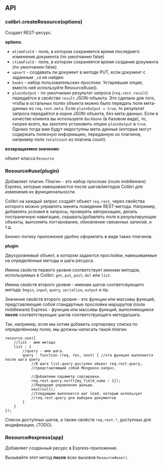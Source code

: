 ## API

### colibri.createResource(options)

Создает REST-ресурс.

**options**:

 - `mtimeField` - поле, в котором сохраняется время последнего изменения документа (по умолчанию false)
 - `ctimeField` - поле, в котором сохраняется время создания документа (по умолчанию false)
 - `upsert` - создавать ли документ в методе PUT, если документ с заданным `_id` не найден
 - `hooks` - набор пользовательских прослоек. Устаревшая опция, вместо неё используйте Resource#use().
 - `plainOutput` - по умолчанию результат запроса (`req.rest.result`) передаётся в свойстве `result` JSON-объекта. Это сделано для того, чтобы в остальных полях объекта можно было передать поля мета-данных из `req.rest.meta`. Если `plainOutput = true`, то результат запроса передаётся в корне JSON-объекта, без мета-данных. Если в качестве клиента вы используете `Backbone` (в базовом виде), то, скорее всего, вы захотите установить опцию `plainOutput` в `true`. Однако тогда вам будут недоступны мета-данные (которые могут содержать полезную информацию, переданную из плагинов, например поле `totalCount` из плагина count).

**возвращаемое значение**:

объект класса `Resource`

### Resource#use(plugin)

Добавляет плагин. Плагин - это набор прослоек (route middleware) Express, которые навешиваются после шагов/методов Colibri для изменения их функциональности.

Colibri на каждый запрос создаёт объект `req.rest`, через свойства которого можно управлять менять поведение REST-метода. Например, добавлять условия в запросы, проверять авторизацию, делать постраничную навигацию, скрывать/добавлять поля в результирующие объекты, выполнять логгирование, обновление связанных записей, и т.д.

Бизнес-логику приложения удобно оформлять в виде таких плагинов.

**plugin**:

Двухуровневый объект, в котором задаются прослойки, навешиваемые на определённые методы и шаги ресурса.

Имена свойств первого уровня соответствует именам методов, используемых в Colibri: `get`, `put`, `post`, `del` или `list`.

Имена свойств второго уровня - именам шагов соответсвующего метода: `begin`, `input`, `query`, `serialize`, `output` и пр.

Значения свойств второго уровня - это функции или массивы функций, представляющие собой стандартные прослойки маршрутов (route middleware) Express - функции или массивы функций, выполняющиеся **после** соответствующих шагов соответствующего метода/шага.

Так, например, если мы хотим добавить сортировку списка по определённому полю, мы должны написать такой плагин:

```
resource.use({
	//list - имя метода
	list : {
    	//query - имя шага.
    	query : function (req, res, next) { //эта функция выполнится после шага query
        	//В шаге list.query доступен объект req.rest.query,
            //представляющий собой Mongoose-запрос.

            //Добавляем параметр сортировки.
            req.rest.query.sort({my_field_name : 1});
            //Передаем управление дальше.
            next(null);
            //Следующим выполнится шаг load, который использует
            //req.rest.query для выборки документов
        }
    }
});
```

Список доступных шагов, а также свойств `req.rest.*`, доступных для модификации, (TODO).


### Resource#express(app)

Добавляет созданный ресурс в Express-приложение.

Вызывайте этот метод **после** всех вызовов `Resource#use()`.